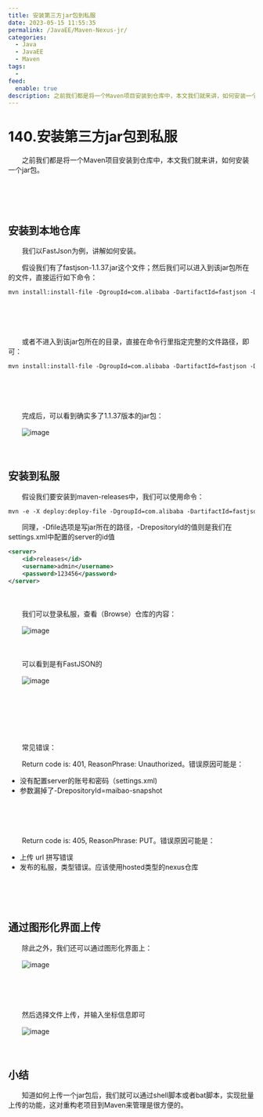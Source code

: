 ```yaml
---
title: 安装第三方jar包到私服
date: 2023-05-15 11:55:35
permalink: /JavaEE/Maven-Nexus-jr/
categories:
  - Java
  - JavaEE
  - Maven
tags:
  - 
feed:
  enable: true
description: 之前我们都是将一个Maven项目安装到仓库中，本文我们就来讲，如何安装一个jar包。
---
```

# 140.安装第三方jar包到私服

　　之前我们都是将一个Maven项目安装到仓库中，本文我们就来讲，如何安装一个jar包。
<!-- more -->
　　‍

　　‍

## 安装到本地仓库

　　我们以FastJson为例，讲解如何安装。

　　假设我们有了fastjson-1.1.37.jar这个文件；然后我们可以进入到该jar包所在的文件，直接运行如下命令：

```xml
mvn install:install-file -DgroupId=com.alibaba -DartifactId=fastjson -Dversion=1.1.37 -Dpackaging=jar -Dfile=fastjson-1.1.37.jar 
```

　　‍

　　‍

　　或者不进入到该jar包所在的目录，直接在命令行里指定完整的文件路径，即可：

```xml
mvn install:install-file -DgroupId=com.alibaba -DartifactId=fastjson -Dversion=1.1.37 -Dpackaging=jar -Dfile=C:\my_java\fastjson-1.1.37.jar
```

　　‍

　　‍

　　完成后，可以看到确实多了1.1.37版本的jar包：

　　​![image](https://image.peterjxl.com/blog/image-20230513174006-o20g1if.png)​

　　‍

## 安装到私服

　　假设我们要安装到maven-releases中，我们可以使用命令：

```xml
mvn -e -X deploy:deploy-file -DgroupId=com.alibaba -DartifactId=fastjson -Dversion=1.1.37 -Dpackaging=jar -Dfile=fastjson-1.1.37.jar -Durl=http://127.0.0.1:8081/repository/maven-releases/ -DrepositoryId=releases
```

　　同理，-Dfile选项是写jar所在的路径，-DrepositoryId的值则是我们在settings.xml中配置的server的id值

```xml
<server>
    <id>releases</id>
    <username>admin</username>
    <password>123456</password>
</server>
```

　　‍

　　我们可以登录私服，查看（Browse）仓库的内容：

　　​![image](https://image.peterjxl.com/blog/image-20230513173700-xo97gkh.png)​

　　‍

　　可以看到是有FastJSON的

　　​![image](https://image.peterjxl.com/blog/image-20230513173707-ofji6rw.png)​

　　‍

　　‍

　　‍

　　常见错误：

　　Return code is: 401, ReasonPhrase: Unauthorized。错误原因可能是：

* 没有配置server的账号和密码（settings.xml)
* 参数漏掉了-DrepositoryId=maibao-snapshot

　　‍

　　‍

　　Return code is: 405, ReasonPhrase: PUT。错误原因可能是：

* 上传 url 拼写错误
* 发布的私服，类型错误。应该使用hosted类型的nexus仓库

　　‍

　　‍

## 通过图形化界面上传

　　除此之外，我们还可以通过图形化界面上：

　　​![image](https://image.peterjxl.com/blog/image-20230513184916-qzeq5vh.png)​

　　‍

　　‍

　　然后选择文件上传，并输入坐标信息即可

　　​![image](https://image.peterjxl.com/blog/image-20230513184931-kvcps41.png)​

　　‍

## 小结

　　知道如何上传一个jar包后，我们就可以通过shell脚本或者bat脚本，实现批量上传的功能，这对重构老项目到Maven来管理是很方便的。

　　‍
